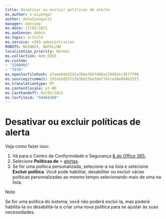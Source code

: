 ```yaml
---
title: Desativar ou excluir políticas de alerta
ms.author: v-aiyengar
author: AshaIyengar21
manager: dansimp
ms.date: 17/02/2021
ms.audience: Admin
ms.topic: article
ms.service: o365-administration
ROBOTS: NOINDEX, NOFOLLOW
localization_priority: Normal
ms.collection: Adm_O365
ms.custom:
- "3200002"
- "7670"
ms.openlocfilehash: a7aee94d3242a30de36b7d08a22995b1c357f708
ms.sourcegitcommit: 251e2e82571fb3bb1fbe3dbf7bfca30e004b3373
ms.translationtype: MT
ms.contentlocale: pt-BR
ms.lasthandoff: 03/05/2021
ms.locfileid: "50464288"
---
```

# <a name="turn-off-or-delete-alert-policies"></a>Desativar ou excluir políticas de alerta

Veja como fazer isso:

1. Vá para o Centro de Conformidade e Segurança [& do Office 365.](https://go.microsoft.com/fwlink/p/?linkid=2077143)
1. Selecione **Políticas de**  >  [alertas](https://go.microsoft.com/fwlink/?linkid=2103208).
1. Se for uma política personalizada, selecione-a na lista e selecione **Excluir política**. Você pode habilitar, desabilitar ou excluir várias políticas personalizadas ao mesmo tempo selecionando mais de uma na lista.

> [!NOTE]
> Se for uma política do sistema, você não poderá excluí-la, mas poderá habilita-la ou desabilitá-la e criar uma nova política para se ajustar às suas necessidades.

